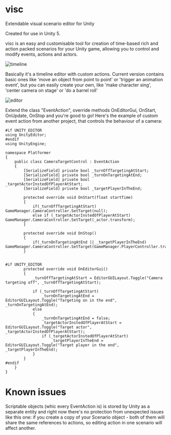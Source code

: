 # visc
Extendable visual scenario editor for Unity

Created for use in Unity 5.

visc is an easy and customisable tool for creation of time-based rich and action packed scenarios for your Unity game, allowing you to control and modify events, actions and actors.

![timeline](https://github.com/marcellus00/visc/blob/master/screenshots/timeline.png?raw=true)

Basically it's a timeline editor with custom actions. Current version contains basic ones like 'move an object from point to point' or 'trigger an animation event', but you can easily create your own, like 'make character sing', 'center camera on stage' or 'do a barrel roll'

![editor](https://github.com/marcellus00/visc/blob/master/screenshots/eventactioneditor.png?raw=true)

Extend the class "EventAction", override methods OnEditorGui, OnStart, OnUpdate, OnStop and you're good to go!
Here's the example of custom event action from another project, that controls the behaviour of a camera:

```
#if UNITY_EDITOR
using UnityEditor;
#endif
using UnityEngine;

namespace Platformer
{
	public class CameraTargetControl : EventAction
	{
		[SerializeField] private bool _turnOffTargetingAtStart;
		[SerializeField] private bool _turnOnTargetingAtEnd;
		[SerializeField] private bool _targetActorInstedOfPlayerAtStart;
		[SerializeField] private bool _targetPlayerInTheEnd;

		protected override void OnStart(float startTime)
		{
			if(_turnOffTargetingAtStart) GameManager.CameraController.SetTarget(null);
			else if (_targetActorInstedOfPlayerAtStart) GameManager.CameraController.SetTarget(_actor.transform);
		}

		protected override void OnStop()
		{
			if(_turnOnTargetingAtEnd || _targetPlayerInTheEnd) GameManager.CameraController.SetTarget(GameManager.PlayerController.transform);
		}


#if UNITY_EDITOR
		protected override void OnEditorGui()
		{
			_turnOffTargetingAtStart = EditorGUILayout.Toggle("Camera targeting off", _turnOffTargetingAtStart);

			if (_turnOffTargetingAtStart)
				_turnOnTargetingAtEnd = EditorGUILayout.Toggle("Targeting on in the end", _turnOnTargetingAtEnd);
			else
			{
				_turnOnTargetingAtEnd = false;
				_targetActorInstedOfPlayerAtStart = EditorGUILayout.Toggle("Target actor", _targetActorInstedOfPlayerAtStart);
				if (_targetActorInstedOfPlayerAtStart)
					_targetPlayerInTheEnd = EditorGUILayout.Toggle("Target player in the end", _targetPlayerInTheEnd);
			}
		}
#endif
	}
}
```

# Known issues
Scriptable objects (whic every EventAction is) is stored by Unity as a separate entity and right now there's no protection from unexpected issues like this one: if you create a copy of your Scenario object - both of them will share the same references to actions, so editing action in one scenario will affect another.